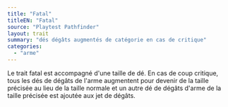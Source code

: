 ```yaml
---
title: "Fatal"
titleEN: "Fatal"
source: "Playtest Pathfinder"
layout: trait
summary: "dés dégâts augmentés de catégorie en cas de critique"
categories:
  - "arme"
---
```


Le trait fatal est accompagné d'une taille de dé. En cas de coup critique, tous les dés de dégâts de l'arme augmentent pour devenir de la taille précisée au lieu de la taille normale et un autre dé de dégâts d'arme de la taille précisée est ajoutée aux jet de dégâts.
